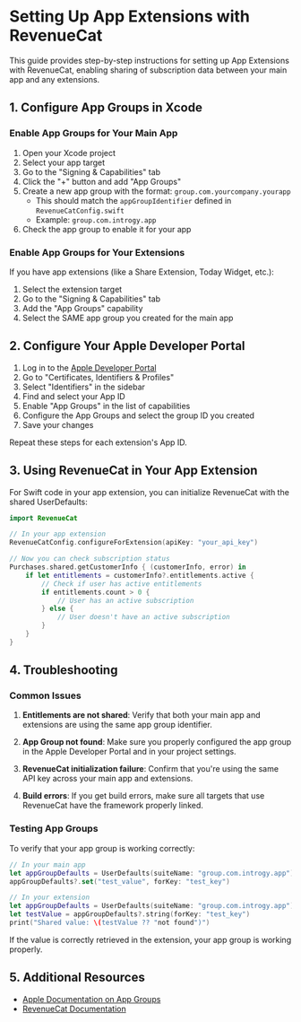 # Setting Up App Extensions with RevenueCat

This guide provides step-by-step instructions for setting up App Extensions with RevenueCat, enabling sharing of subscription data between your main app and any extensions.

## 1. Configure App Groups in Xcode

### Enable App Groups for Your Main App

1. Open your Xcode project
2. Select your app target
3. Go to the "Signing & Capabilities" tab
4. Click the "+" button and add "App Groups"
5. Create a new app group with the format: `group.com.yourcompany.yourapp`
   - This should match the `appGroupIdentifier` defined in `RevenueCatConfig.swift`
   - Example: `group.com.introgy.app`
6. Check the app group to enable it for your app

### Enable App Groups for Your Extensions

If you have app extensions (like a Share Extension, Today Widget, etc.):

1. Select the extension target
2. Go to the "Signing & Capabilities" tab
3. Add the "App Groups" capability
4. Select the SAME app group you created for the main app

## 2. Configure Your Apple Developer Portal

1. Log in to the [Apple Developer Portal](https://developer.apple.com/account/)
2. Go to "Certificates, Identifiers & Profiles"
3. Select "Identifiers" in the sidebar
4. Find and select your App ID
5. Enable "App Groups" in the list of capabilities
6. Configure the App Groups and select the group ID you created
7. Save your changes

Repeat these steps for each extension's App ID.

## 3. Using RevenueCat in Your App Extension

For Swift code in your app extension, you can initialize RevenueCat with the shared UserDefaults:

```swift
import RevenueCat

// In your app extension
RevenueCatConfig.configureForExtension(apiKey: "your_api_key")

// Now you can check subscription status
Purchases.shared.getCustomerInfo { (customerInfo, error) in
    if let entitlements = customerInfo?.entitlements.active {
        // Check if user has active entitlements
        if entitlements.count > 0 {
            // User has an active subscription
        } else {
            // User doesn't have an active subscription
        }
    }
}
```

## 4. Troubleshooting

### Common Issues

1. **Entitlements are not shared**: Verify that both your main app and extensions are using the same app group identifier.

2. **App Group not found**: Make sure you properly configured the app group in the Apple Developer Portal and in your project settings.

3. **RevenueCat initialization failure**: Confirm that you're using the same API key across your main app and extensions.

4. **Build errors**: If you get build errors, make sure all targets that use RevenueCat have the framework properly linked.

### Testing App Groups

To verify that your app group is working correctly:

```swift
// In your main app
let appGroupDefaults = UserDefaults(suiteName: "group.com.introgy.app")
appGroupDefaults?.set("test_value", forKey: "test_key")

// In your extension
let appGroupDefaults = UserDefaults(suiteName: "group.com.introgy.app")
let testValue = appGroupDefaults?.string(forKey: "test_key")
print("Shared value: \(testValue ?? "not found")")
```

If the value is correctly retrieved in the extension, your app group is working properly.

## 5. Additional Resources

- [Apple Documentation on App Groups](https://developer.apple.com/documentation/bundleresources/entitlements/com_apple_security_application-groups)
- [RevenueCat Documentation](https://docs.revenuecat.com/docs)
